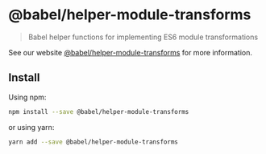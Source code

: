 # @babel/helper-module-transforms

> Babel helper functions for implementing ES6 module transformations

See our website [@babel/helper-module-transforms](https://new.babeljs.io/docs/en/next/babel-helper-module-transforms.html) for more information.

## Install

Using npm:

```sh
npm install --save @babel/helper-module-transforms
```

or using yarn:

```sh
yarn add --save @babel/helper-module-transforms
```
